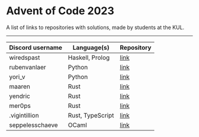 # Advent of Code 2023

A list of links to repositories with solutions, made by students at the KUL.

---

| Discord username     | Language(s)                 | Repository                                             |
|----------------------|-----------------------------|--------------------------------------------------------|
| wiredspast           | Haskell, Prolog             | [link](https://github.com/JonasssC/AoC-2023)           |
| rubenvanlaer         | Python                      | [link](https://github.com/ruben-vl/aoc)                |
| yori_v               | Python                      | [link](https://github.com/YoriVerbist/aoc)             |
| maaren               | Rust                        | [link](https://github.com/mhkdepauw/aoc_2023)          |
| yendric              | Rust                        | [link](https://github.com/Yendric/aoc_2023)            |
| mer0ps               | Rust                        | [link](https://github.com/BramHamaekers/aoc-2023)      |
| .vigintillion        | Rust, TypeScript            | [link](https://github.com/Vigintillionn/aoc_2023)      |
| seppelesschaeve      | OCaml                       | [link](https://github.com/SeppeLesschaeve/AOCaml-2023) |
